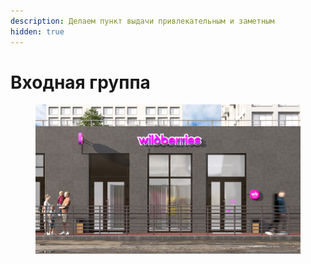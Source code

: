 ```yaml
---
description: Делаем пункт выдачи привлекательным и заметным
hidden: true
---
```


# Входная группа

<figure><img src="../../.gitbook/assets/vhodnaya_grupa_cover.png" alt=""><figcaption></figcaption></figure>

